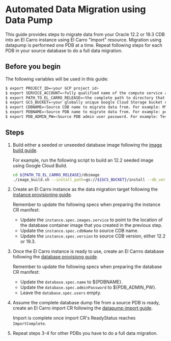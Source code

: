 # Automated Data Migration using Data Pump

This guide provides steps to migrate data from your Oracle 12.2 or 19.3 CDB into
an El Carro instance using El Carro "Import" resource. Migration using datapump
is performed one PDB at a time. Repeat following steps for each PDB in your
source database to do a full data migration.

## Before you begin

The following variables will be used in this guide:

```sh
$ export PROJECT_ID=<your GCP project id>
$ export SERVICE_ACCOUNT=<fully qualified name of the compute service account to be used by El Carro (i.e. SERVICE_ACCOUNT@PROJECT_NAME.iam.gserviceaccount.com)>
$ export PATH_TO_EL_CARRO_RELEASE=<the complete path to directory that contains the downloaded El Carro release>
$ export GCS_BUCKET=<your globally unique Google Cloud Storage bucket name>
$ export CDBNAME=<Source CDB name to migrate data from. For example: MYDB>
$ export PDBNAME=<Source PDB name to migrate data from. For example: pdb1>
$ export PDB_ADMIN_PW=<Source PDB admin user password. For example: TestPassword-1>
```

## Steps

1.  Build either a seeded or unseeded database image following the
    [image build guide](https://github.com/GoogleCloudPlatform/elcarro-oracle-operator/blob/main/docs/content/provision/image.md).

    For example, run the following script to build an 12.2 seeded image using
    Google Cloud Build.

    ```sh
    cd ${PATH_TO_EL_CARRO_RELEASE}/dbimage
    ./image_build.sh --install_path=gs://${GCS_BUCKET}/install --db_version=12.2 --create_cdb=true --cdb_name=${CDBNAME} --mem_pct=45 --no_dry_run --project_id=${PROJECT_ID}
    ```

2.  Create an El Carro instance as the data migration target following the
    [instance provisioning guide](https://github.com/GoogleCloudPlatform/elcarro-oracle-operator/blob/main/docs/content/provision/instance.md).

    Remember to update the following specs when preparing the instance CR
    manifest:

    *   Update the `instance.spec.images.service` to point to the location of
        the database container image that you created in the previous step.
    *   Update the `instance.spec.cdbName` to source CDB name.
    *   Update the `instance.spec.version` to source CDB version, either 12.2 or
        19.3.

3.  Once the El Carro instance is ready to use, create an El Carrro database
    following the
    [database provisiong guide](https://github.com/GoogleCloudPlatform/elcarro-oracle-operator/blob/main/docs/content/provision/database.md).

    Remember to update the following specs when preparing the database CR
    manifest:

    *   Update the `database.spec.name` to ${PDBNAME}.
    *   Update the `database.spec.adminPassword` to ${PDB_ADMIN_PW}.
    *   Leave the `database.spec.users` empty.

4.  Assume the complete database dump file from a source PDB is ready, create an
    El Carro import CR following the
    [datapump import guide](https://github.com/GoogleCloudPlatform/elcarro-oracle-operator/blob/main/docs/content/data-pump/import.md).

    Import is complete once import CR's ReadyStatus reaches `ImportComplete`.

5.  Repeat steps 3-4 for other PDBs you have to do a full data migration.
